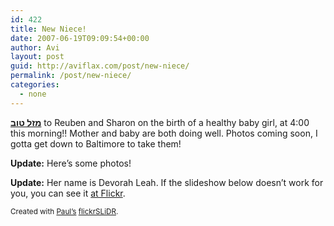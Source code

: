 ```yaml
---
id: 422
title: New Niece!
date: 2007-06-19T09:09:54+00:00
author: Avi
layout: post
guid: http://aviflax.com/post/new-niece/
permalink: /post/new-niece/
categories:
  - none
---
```

**[מזל טוב](http://www.babylon.com/definition/%D7%9E%D7%96%D7%9C%20%D7%98%D7%95%D7%91/English)** to Reuben and Sharon on the birth of a healthy baby girl, at 4:00 this morning!! Mother and baby are both doing well. Photos coming soon, I gotta get down to Baltimore to take them!

**Update:** Here&#8217;s some photos!

**Update:** Her name is Devorah Leah. If the slideshow below doesn&#8217;t work for you, you can see it [at Flickr](http://www.flickr.com/photos/avi4now/sets/72157600405290476/show/).

  
<small>Created with <a href="http://paulstamatiou.com" title="PaulStamatiou.com Tech News/Reviews/Guides">Paul&#8217;s</a> <a href="http://flickrslidr.com" title="flickrSLiDR">flickrSLiDR</a>.</small>